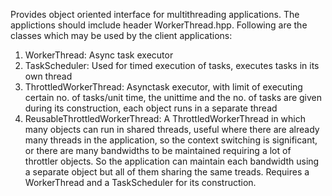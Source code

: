 Provides object oriented interface for multithreading applications.
The applictions should imclude header WorkerThread.hpp.
Following are the classes which may be used by the client applications:
1. WorkerThread: Async task executor
2. TaskScheduler: Used for timed execution of tasks, executes tasks in its own thread
3. ThrottledWorkerThread: Asynctask executor, with limit of executing certain no. of tasks/unit time, the unittime and the no. of tasks are given during its construction, each object runs in a separate thread
4. ReusableThrottledWorkerThread: A ThrottledWorkerThread in which many objects can run in shared threads, useful where there are already many threads in the application, so the context switching is significant, or there are many bandwidths to be maintained requiring a lot of throttler objects. So the application can maintain each bandwidth using a separate object but all of them sharing the same treads. Requires a WorkerThread and a TaskScheduler for its construction.
